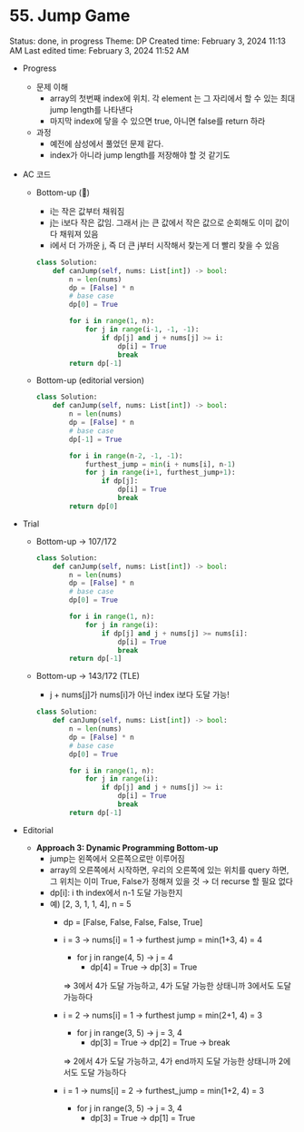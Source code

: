 # 55. Jump Game

Status: done, in progress
Theme: DP
Created time: February 3, 2024 11:13 AM
Last edited time: February 3, 2024 11:52 AM

- Progress
    - 문제 이해
        - array의 첫번째 index에 위치. 각 element 는 그 자리에서 할 수 있는 최대 jump length를 나타낸다
        - 마지막 index에 닿을 수 있으면 true, 아니면 false를 return 하라
    - 과정
        - 예전에 삼성에서 풀었던 문제 같다.
        - index가 아니라 jump length를 저장해야 할 것 같기도
- AC 코드
    - Bottom-up (🪇)
        - i는 작은 값부터 채워짐
        - j는 i보다 작은 값임. 그래서 j는 큰 값에서 작은 값으로 순회해도 이미 값이 다 채워져 있음
        - i에서 더 가까운 j, 즉 더 큰 j부터 시작해서 찾는게 더 빨리 찾을 수 있음
        
        ```python
        class Solution:
            def canJump(self, nums: List[int]) -> bool:
                n = len(nums)
                dp = [False] * n
                # base case
                dp[0] = True
        
                for i in range(1, n):
                    for j in range(i-1, -1, -1):
                        if dp[j] and j + nums[j] >= i:
                            dp[i] = True
                            break
                return dp[-1]
        ```
        
    - Bottom-up (editorial version)
        
        ```python
        class Solution:
            def canJump(self, nums: List[int]) -> bool:
                n = len(nums)
                dp = [False] * n
                # base case
                dp[-1] = True
        
                for i in range(n-2, -1, -1):
                    furthest_jump = min(i + nums[i], n-1)
                    for j in range(i+1, furthest_jump+1):
                        if dp[j]:
                            dp[i] = True 
                            break
                return dp[0]
        ```
        
- Trial
    - Bottom-up → 107/172
        
        ```python
        class Solution:
            def canJump(self, nums: List[int]) -> bool:
                n = len(nums)
                dp = [False] * n
                # base case
                dp[0] = True
        
                for i in range(1, n):
                    for j in range(i):
                        if dp[j] and j + nums[j] >= nums[i]:
                            dp[i] = True
                            break
                return dp[-1]
        ```
        
    - Bottom-up → 143/172 (TLE)
        - j + nums[j]가 nums[i]가 아닌 index i보다 도달 가능!
        
        ```python
        class Solution:
            def canJump(self, nums: List[int]) -> bool:
                n = len(nums)
                dp = [False] * n
                # base case
                dp[0] = True
        
                for i in range(1, n):
                    for j in range(i):
                        if dp[j] and j + nums[j] >= i:
                            dp[i] = True
                            break
                return dp[-1]
        ```
        
- Editorial
    - **Approach 3: Dynamic Programming Bottom-up**
        - jump는 왼쪽에서 오른쪽으로만 이루어짐
        - array의 오른쪽에서 시작하면, 우리의 오른쪽에 있는 위치를 query 하면, 그 위치는 이미 True, False가 정해져 있을 것 → 더 recurse 할 필요 없다
        - dp[i]: i th index에서 n-1 도달 가능한지
        - 예) [2, 3, 1, 1, 4], n = 5
            - dp = [False, False, False, False, True]
            - i = 3 → nums[i] = 1 → furthest jump = min(1+3, 4) = 4
                - for j in range(4, 5) → j = 4
                    - dp[4] = True → dp[3] = True
                
                ⇒ 3에서 4가 도달 가능하고, 4가 도달 가능한 상태니까 3에서도 도달 가능하다 
                
            - i = 2 → nums[i] = 1 → furthest jump = min(2+1, 4) = 3
                - for j in range(3, 5) → j = 3, 4
                    - dp[3] = True → dp[2] = True → break
                
                ⇒ 2에서 4가 도달 가능하고, 4가 end까지 도달 가능한 상태니까 2에서도 도달 가능하다 
                
            - i = 1 → nums[i] = 2 → furthest_jump = min(1+2, 4) = 3
                - for j in range(3, 5) → j = 3, 4
                    - dp[3] = True → dp[1] = True